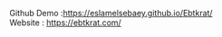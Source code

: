 Github Demo :https://eslamelsebaey.github.io/Ebtkrat/                                                                                                    
Website : https://ebtkrat.com/
